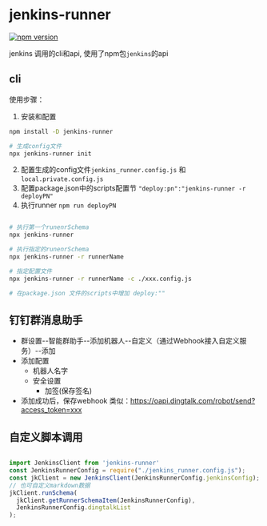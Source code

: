 # jenkins-runner

[![npm version](https://badge.fury.io/js/jenkins-runner.svg)](https://badge.fury.io/js/jenkins-runner)

jenkins 调用的cli和api, 使用了npm包`jenkins`的api

## cli

使用步骤：

1. 安装和配置

``` bash
npm install -D jenkins-runner

# 生成config文件
npx jenkins-runner init
```

2. 配置生成的config文件`jenkins_runner.config.js` 和 `local.private.config.js`
3. 配置package.json中的scripts配置节 `"deploy:pn":"jenkins-runner -r deployPN"`
4. 执行runner `npm run deployPN`

``` bash

# 执行第一个runenrSchema
npx jenkins-runner

# 执行指定的runenrSchema
npx jenkins-runner -r runnerName

# 指定配置文件
npx jenkins-runner -r runnerName -c ./xxx.config.js

# 在package.json 文件的scripts中增加 deploy:""
```

## 钉钉群消息助手

+ 群设置--智能群助手--添加机器人--自定义（通过Webhook接入自定义服务）--添加
+ 添加配置
  + 机器人名字
  + 安全设置
    + 加签(保存签名)
+ 添加成功后，保存webhook 类似：<https://oapi.dingtalk.com/robot/send?access_token=xxx>

## 自定义脚本调用

``` ts

import JenkinsClient from 'jenkins-runner' 
const JenkinsRunnerConfig = require("./jenkins_runner.config.js"); 
const jkClient = new JenkinsClient(JenkinsRunnerConfig.jenkinsConfig);
// 也可自定义markdown数据
jkClient.runSchema(
  jkClient.getRunnerSchemaItem(JenkinsRunnerConfig),
  JenkinsRunnerConfig.dingtalkList
);

```
